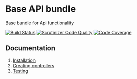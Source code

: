 Base API bundle
======================

Base bundle for Api functionality

[![Build Status](https://travis-ci.org/treehouselabs/base-api-bundle.svg?branch=master)](https://travis-ci.org/treehouselabs/base-api-bundle)
[![Scrutinizer Code Quality](https://scrutinizer-ci.com/g/treehouselabs/base-api-bundle/badges/quality-score.png?b=master)](https://scrutinizer-ci.com/g/treehouselabs/base-api-bundle/?branch=master)
[![Code Coverage](https://scrutinizer-ci.com/g/treehouselabs/base-api-bundle/badges/coverage.png?b=master)](https://scrutinizer-ci.com/g/treehouselabs/base-api-bundle/?branch=master)

## Documentation

1. [Installation](/src/TreeHouse/BaseApiBundle/Resources/doc/01-installation.md)
2. [Creating controllers](/src/TreeHouse/BaseApiBundle/Resources/doc/02-creating-controllers.md)
3. [Testing](/src/TreeHouse/BaseApiBundle/Resources/doc/03-testing.md)
